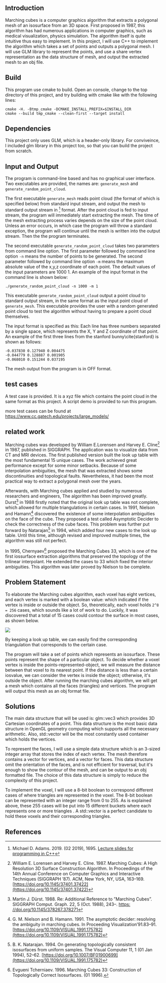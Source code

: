 ## Introduction

Marching cubes is a computer graphics algorithm that extracts a polygonal mesh of an isosurface from an 3D space. First proposed in 1987, this algorithm has had numerous applications in computer graphics, such as medical visualization, physics simulation. The algorithm itself is quite intuitive thus easy to implement. In this project, I will use C++ to implement the algorithm which takes a set of points and outputs a polygonal mesh. I will use GLM library to represent the points, and use a share vertex representation as the data structure of mesh, and output the extracted mesh to an obj file.


## Build

This program use cmake to build. Open an console, change to the top directory of this project, and try building with cmake like with the following lines:

```
cmake -H. -Btmp_cmake -DCMAKE_INSTALL_PREFIX=$INSTALL_DIR
cmake --build tmp_cmake --clean-first --target install
```

## Dependencies
This project only uses GLM, which is a header-only library. For conviveince, I included glm library in this project too, so that you can build the project from scratch.

## Input and Output

The program is command-line based and has no graphical user interface. Two executables are provided, the names are: `generate_mesh` and `generate_random_point_cloud`.

The first executable `generate_mesh` reads point cloud (the format of which is specified below) from standard input stream, and output the mesh to standard output stream in [^madams] format. After the point cloud is fed to input stream, the program will immediately start extracting the mesh. The time of the mesh extracting process varies depends on the size of the point cloud. Unless an error occurs, in which case the program will throw a standard exception, the program will continue until the mesh is written into the output stream. Then the the program terminates.

The second executable `generate_random_point_cloud` takes two parameters from command line option. The first parameter followed by command line option `-n` means the number of points to be generated. The second parameter followed by command line option `-m` means the maximum absolute value of the x,y,z coordinate of each point. The default values of the input parameters are 1000 1. An example of the input format in the command line is shown below:
```
./generate_random_point_cloud -n 1000 -m 1
```
This executable `generate_random_point_cloud` output a point cloud to standard output stream, in the same format as the input point cloud of `generate_mesh`. This executable provides the user with a random generated point cloud to test the algorithm without having to prepare a point cloud themselves.

The input format is specified as this: Each line has three numbers separated by a single space, which represents the X, Y and Z coordinate of that point. An example of the first three lines from the stanford bunny\cite{stanford} is shown as follows: 
```
-0.037830 0.127940 0.004475 
-0.044779 0.128887 0.001905 
-0.068010 0.151244 0.037195 
```

The mesh output from the program is in OFF format. 


## test cases

A test case is provided. It is a xyz file which contains the point cloud in the same format as this project. A script demo is provided to run this program.

more test cases can be found at https://www.cc.gatech.edu/projects/large_models/

## related work
Marching cubes was developed by William E.Lorensen and Harvey E. Cline[^Lorensen] in 1987, published in SIGGRAPH. The application was to visualize data from CT and MRI devices. The first published version built the look up table with the most fundamental 15 unique cases. The work achieved great performance except for some minor setbacks. Because of some interpolation ambiguities, the mesh that was extracted shows some discontinuities and topological faults. Nevertheless, it had been the most practical way to extract a polygonal mesh over the years.

Afterwards, with Marching cubes applied and studied by numerous researchers and engineers, The algorithm has been improved greatly. Durst[^Durst] in 1988 firstly noted that the original look up table was not complete, which allowed for multiple triangulations in certain cases. In 1991, Nielson and Hamann[^Niel] discovered the existence of some interpolation ambiguities on the face of the cube. They proposed a test called Asymptotic Decider to check the correctness of the cube faces. This problem was further put forward by Natarajan[^Natarajan1994] in 1994, which added four new cases to the look up table. Until this time, although revised and improved multiple times, the algorithm was still not perfect.

In 1995, Chernyaev[^che] proposed the Marching Cubes 33, which is one of the first iossurface extraction algorithms that preserved the topology of the trilinear interpolant. He extended the cases to 33 which fixed the interior ambiguities. This algorithm was later proved by Nielson to be complete.

## Problem Statement
To elaborate the Marching cubes algorithm, each voxel has eight vertices, and each vertex is marked with a boolean value: which indicated if the vertex is inside or outside the object. So, theoretically, each voxel holds `2^8 = 256` cases, which sounds like a lot of work to do. Luckily, it was discovered that a total of 15 cases could contour the surface in most cases, as shown below. 

![](https://www.researchgate.net/profile/Howard_Hamilton/publication/228454597/figure/fig2/AS:301996478353409@1449012979196/Look-up-table-for-the-Marching-Cubes-algorithm-13.png)


By keeping a look up table, we can easily find the corresponding triangulation that corresponds to the certain case.

The program will take a set of points which represents an isosurface. These points represent the shape of a particular object. To decide whether a voxel vertex is inside the points-represented-object, we will measure the distance between that voxel to its nearest point. If the distance is less than a certain iosvalue, we can consider the vertex is inside the object; otherwise, it's outside the object. After running the marching cubes algorithm, we will get a mesh which contains all the faces (triangles) and vertices. The program will output this mesh as an obj format file.

## Solutions
The main data structure that will be used is: glm::vec3 which provides 3D Cartesian coordinates of a point. This data structure is the most basic data structure in OpenGL geometry computing which supports all the necessary arithmetic. Also, std::vector will be the most constantly used container which holds the vertices.

To represent the faces, I will use a simple data structure which is an 3-sized integer array that stores the index of each vertex. The mesh therefore contains a vector for vertices, and a vector for faces. This data structure omit the orientation of the faces, and is not efficient for traversal, but it's enough to show the contour of the mesh, and can be output to an obj formatted file. The choice of this data structure is simply to reduce the complexity of this project. 

To implement the voxel, I will use a 8-bit boolean to correspond different cases of where triangles are represented in the voxel. The 8-bit boolean can be represented with an integer range from 0 to 255. As is explained above, these 255 cases will be put into 15 different buckets where each represents one or more triangles . A std::vector is a perfect candidate to hold these voxels and their corresponding triangles.

## References
[^madams]: Michael D. Adams. 2019. (02 2019), 1695. [Lecture slides for programming in C++](https://books.google.ca/books?id=1rmIDwAAQBAJ&printsec=frontcover&source=gbs_ge_summary_r&cad=0#v=onepage&q&f=false)
[^Lorensen]: William E. Lorensen and Harvey E. Cline. 1987. Marching Cubes: A High Resolution 3D Surface Construction Algorithm. In Proceedings of the 14th Annual Conference on Computer Graphics and Interactive Techniques (SIGGRAPH ’87). ACM, New York, NY, USA, 163–169. [https://doi.org/10.1145/37401.37422](https://doi.org/10.1145/37401.37422)

[^Durst]: Martin J. Dürst. 1988. Re: Additional Reference to ”Marching Cubes”. SIGGRAPH Comput. Graph. 22, 5 (Oct. 1988), 243–. [https: //doi.org/10.1145/378267.378271](https://doi.org/10.1145/378267.378271)
[^Niel]:  G. M. Nielson and B. Hamann. 1991. The asymptotic decider: resolving the ambiguity in marching cubes. In Proceeding Visualization’91.83–91. [https://doi.org/10.1109/VISUAL.1991.175782](https://doi.org/10.1109/VISUAL.1991.175782)

[^Natarajan1994]: B. K. Natarajan. 1994. On generating topologically consistent isosurfaces from uniform samples. The Visual Computer 11, 1 (01 Jan 1994), 52–62. [https://doi.org/10.1007/BF01900699](https://doi.org/10.1109/VISUAL.1991.175782)

[^che]: Evgueni Tcherniaev. 1996. Marching Cubes 33: Construction of Topologically Correct Isosurfaces. (01 1996).

